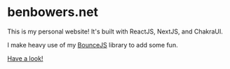 # benbowers.net

This is my personal website! It's built with ReactJS, NextJS, and ChakraUI.

I make heavy use of my [BounceJS](https://github.com/benrbowers/bouncejs) library to add some fun.

[Have a look!](https://www.benbowers.net)
